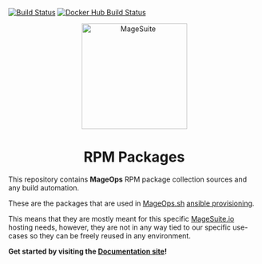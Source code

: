 [![Build Status](https://img.shields.io/travis/mageops/packages-rpm?label=Travis+Build)](https://travis-ci.com/mageops/packages-rpm) [![Docker Hub Build Status](https://img.shields.io/docker/cloud/build/mageops/rpm-build?label=Docker+Image+Build)](https://hub.docker.com/r/mageops/rpm-build/builds)

<p align="center">
  <img align="center" alt="MageSuite" width="211" src="https://avatars2.githubusercontent.com/u/56443641?s=350&v=4">
</p>

<h1 align="center">RPM Packages</h1>

This repository contains **MageOps** RPM package collection sources and any build automation.

These are the packages that are used in [MageOps.sh](https://github.com/mageops) [ansible provisioning](https://github.com/mageops/ansible-workflow).

This means that they are mostly meant for this specific [MageSuite.io](https://github.com/magesuite) 
hosting needs, however, they are not in any way tied to our specific use-cases so they can be 
freely reused in any environment.


**Get started by visiting the [Documentation site](https://mageops.github.io/packages-rpm)!**


